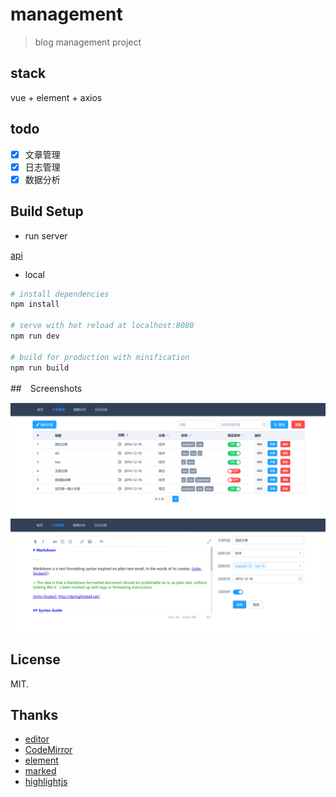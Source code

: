 # management

> blog management project

## stack

vue + element + axios

## todo

- [x] 文章管理
- [x] 日志管理
- [x] 数据分析

## Build Setup

- run server

[api](https://github.com/Cacivy/koa-typescript)

- local

``` bash
# install dependencies
npm install

# serve with hot reload at localhost:8080
npm run dev

# build for production with minification
npm run build
```

##　Screenshots

![文章管理](./src/assets/screenshots/postmanage.png)
![文章编辑](./src/assets/screenshots/editpost.png)

## License

MIT. 

## Thanks

- [editor](https://github.com/lepture/editor)
- [CodeMirror](http://codemirror.net/)
- [element](http://element.eleme.io/)
- [marked](https://github.com/chjj/marked)
- [highlightjs](https://highlightjs.org/)